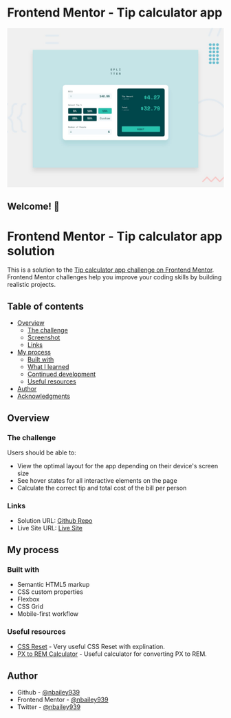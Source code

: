 # Frontend Mentor - Tip calculator app

![Design preview for the Tip calculator app coding challenge](./design/desktop-preview.jpg)

## Welcome! 👋

# Frontend Mentor - Tip calculator app solution

This is a solution to the [Tip calculator app challenge on Frontend Mentor](https://www.frontendmentor.io/challenges/tip-calculator-app-ugJNGbJUX). Frontend Mentor challenges help you improve your coding skills by building realistic projects.

## Table of contents

- [Overview](#overview)
  - [The challenge](#the-challenge)
  - [Screenshot](#screenshot)
  - [Links](#links)
- [My process](#my-process)
  - [Built with](#built-with)
  - [What I learned](#what-i-learned)
  - [Continued development](#continued-development)
  - [Useful resources](#useful-resources)
- [Author](#author)
- [Acknowledgments](#acknowledgments)

## Overview

### The challenge

Users should be able to:

- View the optimal layout for the app depending on their device's screen size
- See hover states for all interactive elements on the page
- Calculate the correct tip and total cost of the bill per person

### Links

- Solution URL: [Github Repo](https://github.com/nbailey939/tip-calculator)
- Live Site URL: [Live Site](https://your-live-site-url.com)

## My process

### Built with

- Semantic HTML5 markup
- CSS custom properties
- Flexbox
- CSS Grid
- Mobile-first workflow

### Useful resources

- [CSS Reset](https://piccalil.li/blog/a-modern-css-reset/) - Very useful CSS Reset with explination.
- [PX to REM Calculator](https://nekocalc.com/px-to-rem-converter) - Useful calculator for converting PX to REM.

## Author

- Github - [@nbailey939](https://github.com/nbailey939)
- Frontend Mentor - [@nbailey939](https://www.frontendmentor.io/profile/nbailey939)
- Twitter - [@nbailey939](https://twitter.com/nbailey939)

